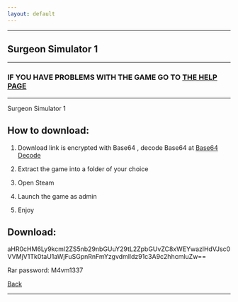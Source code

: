 ```yaml
---
layout: default
---
```


* * *

## Surgeon Simulator 1

* * *

### IF YOU HAVE PROBLEMS WITH THE GAME GO TO [THE HELP PAGE](/games/help.md)

* * *

Surgeon Simulator 1

## How to download:

1. Download link is encrypted with Base64 , decode Base64 at [Base64 Decode](https://www.base64decode.org/)

2. Extract the game into a folder of your choice

3. Open Steam

4. Launch the game as admin

5. Enjoy

## Download:

aHR0cHM6Ly9kcml2ZS5nb29nbGUuY29tL2ZpbGUvZC8xWEYwazlHdVJsc0VVMjV1Tk0taU1aWjFuSGpnRnFmYzgvdmlldz91c3A9c2hhcmluZw==

Rar password: M4vm1337

[Back](https://m4vmcvrk.github.io/)

* * *